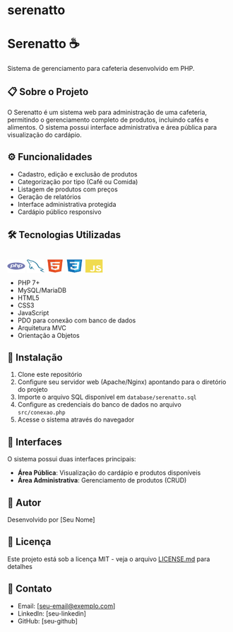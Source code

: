# serenatto
# Serenatto ☕

Sistema de gerenciamento para cafeteria desenvolvido em PHP.

## 📋 Sobre o Projeto

O Serenatto é um sistema web para administração de uma cafeteria, permitindo o gerenciamento completo de produtos, incluindo cafés e alimentos. O sistema possui interface administrativa e área pública para visualização do cardápio.

## ⚙️ Funcionalidades

- Cadastro, edição e exclusão de produtos
- Categorização por tipo (Café ou Comida)
- Listagem de produtos com preços
- Geração de relatórios
- Interface administrativa protegida
- Cardápio público responsivo

## 🛠️ Tecnologias Utilizadas

<div style="display: inline_block"><br>
  <img align="center" alt="PHP" height="30" width="40" src="https://raw.githubusercontent.com/devicons/devicon/master/icons/php/php-plain.svg">
  <img align="center" alt="MySQL" height="30" width="40" src="https://raw.githubusercontent.com/devicons/devicon/master/icons/mysql/mysql-plain.svg">
  <img align="center" alt="HTML" height="30" width="40" src="https://raw.githubusercontent.com/devicons/devicon/master/icons/html5/html5-original.svg">
  <img align="center" alt="CSS" height="30" width="40" src="https://raw.githubusercontent.com/devicons/devicon/master/icons/css3/css3-original.svg">
  <img align="center" alt="Js" height="30" width="40" src="https://raw.githubusercontent.com/devicons/devicon/master/icons/javascript/javascript-plain.svg">
</div>

- PHP 7+
- MySQL/MariaDB 
- HTML5
- CSS3
- JavaScript
- PDO para conexão com banco de dados
- Arquitetura MVC
- Orientação a Objetos

## 🚀 Instalação

1. Clone este repositório
2. Configure seu servidor web (Apache/Nginx) apontando para o diretório do projeto
3. Importe o arquivo SQL disponível em `database/serenatto.sql`
4. Configure as credenciais do banco de dados no arquivo `src/conexao.php`
5. Acesse o sistema através do navegador

## 📱 Interfaces

O sistema possui duas interfaces principais:

- **Área Pública**: Visualização do cardápio e produtos disponíveis
- **Área Administrativa**: Gerenciamento de produtos (CRUD)

## 👥 Autor

Desenvolvido por [Seu Nome]

## 📄 Licença

Este projeto está sob a licença MIT - veja o arquivo [LICENSE.md](LICENSE.md) para detalhes

## 📧 Contato

- Email: [seu-email@exemplo.com]
- LinkedIn: [seu-linkedin]
- GitHub: [seu-github]

